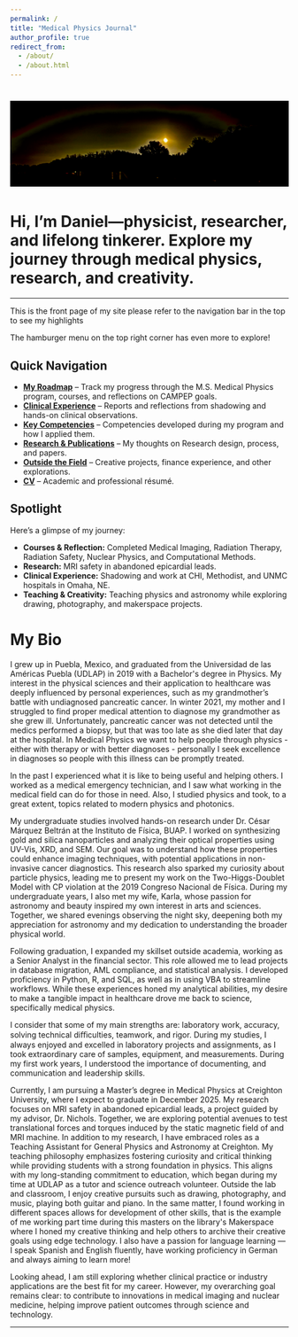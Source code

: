 ```yaml
---
permalink: /
title: "Medical Physics Journal"
author_profile: true
redirect_from: 
  - /about/
  - /about.html
---
```



![Banner Pic](/images/banner.png)
===================

Hi, I’m Daniel—physicist, researcher, and lifelong tinkerer. Explore my journey through medical physics, research, and creativity.
===================

---


This is the front page of my site please refer to the navigation bar in the top to see my highlights

The hamburger menu on the top right corner has even more to explore!

## Quick Navigation

- **[My Roadmap](./my_Roadmap/)** – Track my progress through the M.S. Medical Physics program, courses, and reflections on CAMPEP goals.
- **[Clinical Experience](./clinical/)** – Reports and reflections from shadowing and hands-on clinical observations.
- **[Key Competencies](./portfolio/)** – Competencies developed during my program and how I applied them.
- **[Research & Publications](./publications/)** – My thoughts on Research design, process, and papers.
- **[Outside the Field](./year-archive/)** – Creative projects, finance experience, and other explorations.
- **[CV](./cv/)** – Academic and professional résumé.

## Spotlight

Here’s a glimpse of my journey:

- **Courses & Reflection:** Completed Medical Imaging, Radiation Therapy, Radiation Safety, Nuclear Physics, and Computational Methods.  
- **Research:** MRI safety in abandoned epicardial leads.  
- **Clinical Experience:** Shadowing and work at CHI, Methodist, and UNMC hospitals in Omaha, NE.  
- **Teaching & Creativity:** Teaching physics and astronomy while exploring drawing, photography, and makerspace projects.


# My Bio

I grew up in Puebla, Mexico, and graduated from the Universidad de las Américas Puebla (UDLAP) in 2019 with a Bachelor's degree in Physics. 
My interest in the physical sciences and their application to healthcare was deeply influenced by personal experiences, 
such as my grandmother’s battle with undiagnosed pancreatic cancer. In winter 2021, my mother and I struggled to find proper medical attention to diagnose my grandmother as she grew ill. Unfortunately, pancreatic cancer was not detected until the medics performed a biopsy, but that was too late as she died later that day at the hospital. 
In Medical Physics we want to help people through physics - either with therapy or with better diagnoses - personally I seek excellence in diagnoses so people with this illness can be promptly treated.

In the past I experienced what it is like to being useful and helping others. I worked as
a medical emergency technician, and I saw what working in the medical field can do for
those in need. Also, I studied physics and took, to a great extent, topics related to
modern physics and photonics.

My undergraduate studies involved hands-on research under Dr. César Márquez Beltrán at the Instituto de Física, BUAP. I worked on synthesizing gold and silica nanoparticles and analyzing their optical properties using UV-Vis, XRD, and SEM. Our goal was to understand how these properties could enhance imaging techniques, with potential applications in non-invasive cancer diagnostics. This research also sparked my curiosity about particle physics, leading me to present my work on the Two-Higgs-Doublet Model with CP violation at the 2019 Congreso Nacional de Física.
During my undergraduate years, I also met my wife, Karla, whose passion for astronomy and beauty inspired my own interest in arts and sciences. Together, we shared evenings observing the night sky, deepening both my appreciation for astronomy and my dedication to understanding the broader physical world.

Following graduation, I expanded my skillset outside academia, working as a Senior Analyst in the financial sector. This role allowed me to lead projects in database migration, AML compliance, and statistical analysis. I developed proficiency in Python, R, and SQL, as well as in using VBA to streamline workflows. While these experiences honed my analytical abilities, my desire to make a tangible impact in healthcare drove me back to science, specifically medical physics.

I consider that some of my main strengths are: laboratory work, accuracy, solving
technical diﬃculties, teamwork, and rigor. During my studies, I always enjoyed and
excelled in laboratory projects and assignments, as I took extraordinary care of
samples, equipment, and measurements. During my first work years, I understood the importance of documenting, and communication and leadership skills.

Currently, I am pursuing a Master’s degree in Medical Physics at Creighton University, where I expect to graduate in December 2025. My research focuses on MRI safety in abandoned epicardial leads, a project guided by my advisor, Dr. Nichols. Together, we are exploring potential avenues to test translational forces and torques induced by the static magnetic field of and MRI machine.
In addition to my research, I have embraced roles as a Teaching Assistant for General Physics and Astronomy at Creighton. My teaching philosophy emphasizes fostering curiosity and critical thinking while providing students with a strong foundation in physics. This aligns with my long-standing commitment to education, which began during my time at UDLAP as a tutor and science outreach volunteer.
Outside the lab and classroom, I enjoy creative pursuits such as drawing, photography, and music, playing both guitar and piano. In the same matter, I found working in different spaces allows for development of other skills, that is the example of me working part time during this masters on the library's Makerspace where I honed my creative thinking and help others to archive their creative goals using edge technology. 
I also have a passion for language learning — I speak Spanish and English fluently, have working proficiency in German and always aiming to learn more!

Looking ahead, I am still exploring whether clinical practice or industry applications are the best fit for my career. However, my overarching goal remains clear: to contribute to innovations in medical imaging and nuclear medicine, helping improve patient outcomes through science and technology.

---